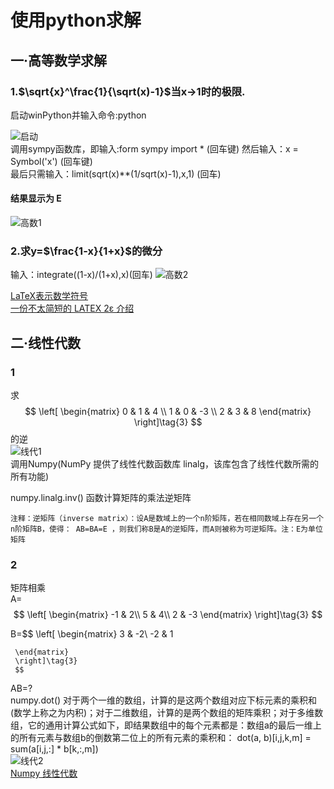 # 使用python求解

##  一·高等数学求解

### 1.$\sqrt{x}^\frac{1}{\sqrt(x)-1}$当x$\to$1时的极限. 

启动winPython并输入命令:python     

  
  ![启动](http://m.qpic.cn/psb?/V12aKRuu4cvTlT/vVFTWHR*NuRY92Gz8eusJJUTjQ0lN3nb9JLIOUYcYXQ!/b/dFMBAAAAAAAA&bo=6QK7AAAAAAADB3I!&rf=viewer_4)   
  调用sympy函数库，即输入:form sympy import *  (回车键)
然后输入：x = Symbol('x') (回车键)  
最后只需输入：limit(sqrt(x)**(1/sqrt(x)-1),x,1) (回车) 
#### 结果显示为 E    
![高数1](http://m.qpic.cn/psb?/V12aKRuu4cvTlT/NurBqzZFIlfEw1gi4ybnWTl1yMzFqEkFoG*70o1ektY!/b/dDEBAAAAAAAA&bo=hgECAYYBAgEDGTw!&rf=viewer_4) 
 ### 2.求y=$\frac{1-x}{1+x}$的微分
输入：integrate((1-x)/(1+x),x)(回车)
![高数2](http://m.qpic.cn/psb?/V12aKRuu4cvTlT/0HD4K8GLHcQHxWWsA5JqoPsqvdAqJjRc1M*G6aVn22E!/b/dDcBAAAAAAAA&bo=hgECAYYBAgEDGTw!&rf=viewer_4)   
  
  [LaTeX表示数学符号](http://mohu.org/info/symbols/symbols.htm)    
[一份不太简短的 LATEX 2ε 介绍](http://202.116.81.74/cache/9/03/www.mohu.org/a563578b882a238082752429e17e2a84/lshort-cn.pdf)

## 二·线性代数  


### 1
求$$
 \left[
 \begin{matrix}
  0 & 1 & 4 \\
  1 & 0 & -3 \\
  2 & 3 & 8
  \end{matrix}
  \right]\tag{3}
  $$的逆  
  ![线代1](http://m.qpic.cn/psb?/V12aKRuu4cvTlT/65wnxM9B4ba9Yh8*wHHAn3MkufslF.gntUqR*eHWtrA!/b/dDcBAAAAAAAA&bo=ugH7ALoB.wADGTw!&rf=viewer_4)  
  调用Numpy(NumPy 提供了线性代数函数库 linalg，该库包含了线性代数所需的所有功能)   

  numpy.linalg.inv() 函数计算矩阵的乘法逆矩阵
    
    注释：逆矩阵（inverse matrix）：设A是数域上的一个n阶矩阵，若在相同数域上存在另一个n阶矩阵B，使得： AB=BA=E ，则我们称B是A的逆矩阵，而A则被称为可逆矩阵。注：E为单位矩阵   
    
  ### 2 
  矩阵相乘  
  A=$$
     \left[
     \begin{matrix}
     -1 & 2\\
     5 & 4\\
     2 & -3
     \end{matrix}
     \right]\tag{3}
     $$    

B=$$
     \left[
     \begin{matrix}
      3 & -2\\
     -2 & 1

     \end{matrix}
     \right]\tag{3}
     $$
AB=?  
numpy.dot() 对于两个一维的数组，计算的是这两个数组对应下标元素的乘积和(数学上称之为内积)；对于二维数组，计算的是两个数组的矩阵乘积；对于多维数组，它的通用计算公式如下，即结果数组中的每个元素都是：数组a的最后一维上的所有元素与数组b的倒数第二位上的所有元素的乘积和： dot(a, b)[i,j,k,m] = sum(a[i,j,:] * b[k,:,m])  
![线代2](http://m.qpic.cn/psb?/V12aKRuu4cvTlT/1fEesVl3GFqrm1G2sfrwRAP0xvtyQ1a38U9Y1mWhTS4!/b/dDcBAAAAAAAA&bo=3gEaAd4BGgEDGTw!&rf=viewer_4)  
 [Numpy 线性代数](http://www.runoob.com/numpy/numpy-linear-algebra.html)